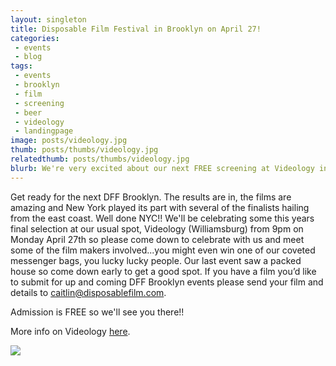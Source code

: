```yaml
---
layout: singleton
title: Disposable Film Festival in Brooklyn on April 27!
categories:
 - events
 - blog
tags:
 - events
 - brooklyn
 - film
 - screening
 - beer
 - videology
 - landingpage
image: posts/videology.jpg
thumb: posts/thumbs/videology.jpg
relatedthumb: posts/thumbs/videology.jpg
blurb: We're very excited about our next FREE screening at Videology in Williamsburg on Monday, April 27 from 9:00pm on.
---
```


Get ready for the next DFF Brooklyn. The results are in, the films are amazing and New York played its part with several of the finalists hailing from the east coast. Well done NYC!! We'll be celebrating some this years final selection at our usual spot, Videology (Williamsburg) from 9pm on Monday April 27th so please come down to celebrate with us and meet some of the film makers involved...you might even win one of our coveted messenger bags, you lucky lucky people.  Our last event saw a packed house so come down early to get a good spot. If you have a film you’d like to submit for up and coming DFF Brooklyn events please send your film and details to <a href="mailto:caitlin@disposablefilm.com">caitlin@disposablefilm.com</a>.

Admission is FREE so we'll see you there!!

More info on Videology <a href="http://www.videology.info/">here</a>.

<img src="{{ 'posts/videology.png' | asset_path }}">